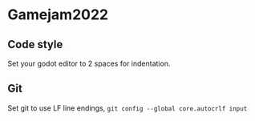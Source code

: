 # Gamejam2022

## Code style
Set your godot editor to 2 spaces for indentation.

## Git
Set git to use LF line endings, 
`git config --global core.autocrlf input`
